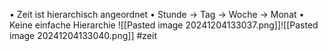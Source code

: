 • Zeit ist hierarchisch angeordnet 
• Stunde → Tag → Woche → Monat 
• Keine einfache Hierarchie
![[Pasted image 20241204133037.png]]![[Pasted image 20241204133040.png]]
#zeit 
